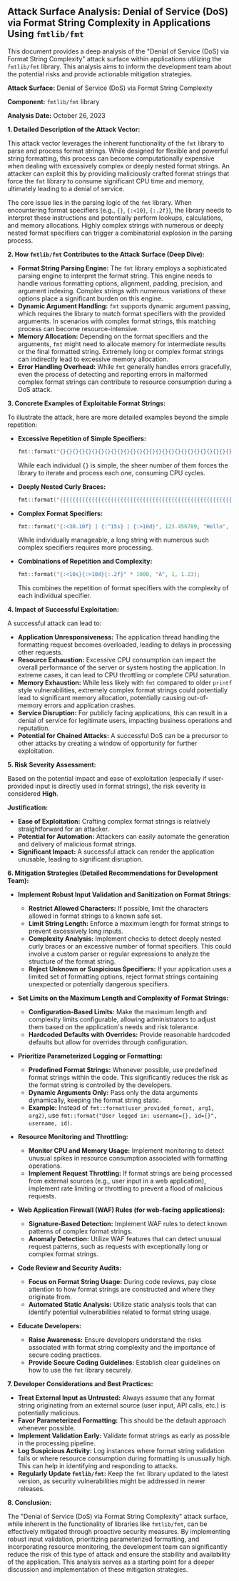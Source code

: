 ## Attack Surface Analysis: Denial of Service (DoS) via Format String Complexity in Applications Using `fmtlib/fmt`

This document provides a deep analysis of the "Denial of Service (DoS) via Format String Complexity" attack surface within applications utilizing the `fmtlib/fmt` library. This analysis aims to inform the development team about the potential risks and provide actionable mitigation strategies.

**Attack Surface:** Denial of Service (DoS) via Format String Complexity

**Component:** `fmtlib/fmt` library

**Analysis Date:** October 26, 2023

**1. Detailed Description of the Attack Vector:**

This attack vector leverages the inherent functionality of the `fmt` library to parse and process format strings. While designed for flexible and powerful string formatting, this process can become computationally expensive when dealing with excessively complex or deeply nested format strings. An attacker can exploit this by providing maliciously crafted format strings that force the `fmt` library to consume significant CPU time and memory, ultimately leading to a denial of service.

The core issue lies in the parsing logic of the `fmt` library. When encountering format specifiers (e.g., `{}`, `{:<10}`, `{:.2f}`), the library needs to interpret these instructions and potentially perform lookups, calculations, and memory allocations. Highly complex strings with numerous or deeply nested format specifiers can trigger a combinatorial explosion in the parsing process.

**2. How `fmtlib/fmt` Contributes to the Attack Surface (Deep Dive):**

* **Format String Parsing Engine:** The `fmt` library employs a sophisticated parsing engine to interpret the format string. This engine needs to handle various formatting options, alignment, padding, precision, and argument indexing. Complex strings with numerous variations of these options place a significant burden on this engine.
* **Dynamic Argument Handling:** `fmt` supports dynamic argument passing, which requires the library to match format specifiers with the provided arguments. In scenarios with complex format strings, this matching process can become resource-intensive.
* **Memory Allocation:** Depending on the format specifiers and the arguments, `fmt` might need to allocate memory for intermediate results or the final formatted string. Extremely long or complex format strings can indirectly lead to excessive memory allocation.
* **Error Handling Overhead:** While `fmt` generally handles errors gracefully, even the process of detecting and reporting errors in malformed complex format strings can contribute to resource consumption during a DoS attack.

**3. Concrete Examples of Exploitable Format Strings:**

To illustrate the attack, here are more detailed examples beyond the simple repetition:

* **Excessive Repetition of Simple Specifiers:**
    ```c++
    fmt::format("{}{}{}{}{}{}{}{}{}{}{}{}{}{}{}{}{}{}{}{}{}{}{}{}{}{}{}{}{}{}", 1, 2, 3, ...); // Repeated hundreds or thousands of times
    ```
    While each individual `{}` is simple, the sheer number of them forces the library to iterate and process each one, consuming CPU cycles.

* **Deeply Nested Curly Braces:**
    ```c++
    fmt::format("{{{{{{{{{{{{{{{{{{{{{{{{{{{{{{{{{{{{{{{{{{{{{{{{{{{{{{{{{{{{{{{{{{{{{{{{{{{{{{{{{{{{{{{{{{{{{{{{{{{{{{{{{{{{{{{{{{{{{{{{{{{{{{{{{{{{{{{{{{{{{{{{{{{{{{{{{{{{{{{{{{{{{{{{{{{{{{{{{{{{{{{{{{{{{{{{{{{{{{{{{{{{{{{{{{{{{{{{{{{{{{{{{{{{{{{{{{{{{{{{{{{{{{{{{{{{{{{{{{{{{{{{{{{{{{{{{{{{{{{{{{{{{{{{{{{{{{{{{{{{{{{{{{{{{{{{{{{{{{{{{{{{{{{{{{{{{{{{{{{{{{{{{{{{{{{{{{{{{{{{{{{{{{{{{{{{{{{{{{{{{{{{{{{{{{{{{{{{{{{{{{{{{{{{{{{{{{{{{{{{{{{{{{{{{{{{{{{{{{{{{{{{{{{{{{{{{{{{{{{{{{{{{{{{{{{{{{{{{{{{{{{{{{{{{{{{{{{{{{{{{{{{{{{{{{{{{{{{{{{{{{{{{{{{{{{{{{{{{{{{{{{{{{{{{{{{{{{{{{{{{{{{{{{{{{{{{{{{{{{{{{{{{{{{{{{{{{{{{{{{{{{{{{{{{{{{{{{{{{{{{{{{{{{{{{{{{{{{{{{{{{{{{{{{{{{{{{{{{{{{{{{{{{{{{{{{{{{{{{{{{{{{{{{{{{{{{{{{{{{{{{{{{{{{{{{{{{{{{{{{{{{{{{{{{{{{{{{{{{{{{{{{{{{{{{{{{{{{{{{{{{{{{{{{{{{{{{{{{{{{{{{{{{{{{{{{{{{{{{{{{{{{{{{{{{{{{{{{{{{{{{{{{{{{{{{{{{{{{{{{{{{{{{{{{{{{{{{{{{{{{{{{{{{{{{{{{{{{{{{{{{{{{{{{{{{{{{{{{{{{{{{{{{{{{{{{{{{{{{{{{{{{{{{{{{{{{{{{{{{{{{{{{{{{{{{{{{{{{{{{{{{{{{{{{{{{{{{{{{{{{{{{{{{{{{{{{{{{{{{{{{{{{{{{{{{{{{{{{{{{{{{{{{{{{{{{{{{{{{{{{{{{{{{{{{{{{{{{{{{{{{{{{{{{{{{{{{{{{{{{{{{{{{{{{{{{{{{{{{{{{{{{{{{{{{{{{{{{{{{{{{{{{{{{{{{{{{{{{{{{{{{{{{{{{{{{{{{{{{{{{{{{{{{{{{{{{{{{{{{{{{{{{{{{{{{{{{{{{{{{{{{{{{{{{{{{{{{{{{{{{{{{{{{{{{{{{{{{{{{{{{{{{{{{{{{{{{{{{{{{{{{{{{{{{{{{{{{{{{{{{{{{{{{{{{{{{{{{{{{{{{{{{{{{{{{{{{{{{{{{{{{{{{{{{{{{{{{{{{{{{{{{{{{{{{{{{{{{{{{{{{{{{{{{{{{{{{{{{{{{{{{{{{{{{{{{{{{{{{{{{{{{{{{{{{{{{{{{{{{{{{{{{{{{{{{{{{{{{{{{{{{{{{{{{{{{{{{{{{{{{{{{{{{{{{{{{{{{{{{{{{{{{{{{{{{{{{{{{{{{{{{{{{{{{{{{{{{{{{{{{{{{{{{{{{{{{{{{{{{{{{{{{{{{{{{{{{{{{{{{{{{{{{{{{{{{{{{{{{{{{{{{{{{{{{{{{{{{{{{{{{{{{{{{{{{{{{{{{{{{{{{{{{{{{{{{{{{{{{{{{{{{{{{{{{{{{{{{{{{{{{{{{{{{{{{{{{{{{{{{{{{{{{{{{{{{{{{{{{{{{{{{{{{{{{{{{{{{{{{{{{{{{{{{{{{{{{{{{{{{{{{{{{{{{{{{{{{{{{{{{{{{{{{{{{{{{{{{{{{{{{{{{{{{{{{{{{{{{{{{{{{{{{{{{{{{{{{{{{{{{{{{{{{{{{{{{{{{{{{{{{{{{{{{{{{{{{{{{{{{{{{{{{{{{{{{{{{{{{{{{{{{{{{{{{{{{{{{{{{{{{{{{{{{{{{{{{{{{{{{{{{{{{{{{{{{{{{{{{{{{{{{{{{{{{{{{{{{{{{{{{{{{{{{{{{{{{{{{{{{{{{{{{{{{{{{{{{{{{{{{{{{{{{{{{{{{{{{{{{{{{{{{{{{{{{{{{{{{{{{{{{{{{{{{{{{{{{{{{{{{{{{{{{{{{{{{{{{{{{{{{{{{{{{{{{{{{{{{{{{{{{{{{{{{{{{{{{{{{{{{{{{{{{{{{{{{{{{{{{{{{{{{{{{{{{{{{{{{{{{{{{{{{{{{{{{{{{{{{{{{{{{{{{{{{{{{{{{{{{{{{{{{{{{{{{{{{{{{{{{{{{{{{{{{{{{{{{{{{{{{{{{{{{{{{{{{{{{{{{{{{{{{{{{{{{{{{{{{{{{{{{{{{{{{{{{{{{{{{{{{{{{{{{{{{{{{{{{{{{{{{{{{{{{{{{{{{{{{{{{{{{{{{{{{{{{{{{{{{{{{{{{{{{{{{{{{{{{{{{{{{{{{{{{{{{{{{{{{{{{{{{{{{{{{{{{{{{{{{{{{{{{{{{{{{{{{{{{{{{{{{{{{{{{{{{{{{{{{{{{{{{{{{{{{{{{{{{{{{{{{{{{{{{{{{{{{{{{{{{{{{{{{{{{{{{{{{{{{{{{{{{{{{{{{{{{{{{{{{{{{{{{{{{{{{{{{{{{{{{{{{{{{{{{{{{{{{{{{{{{{{{{{{{{{{{{{{{{{{{{{{{{{{{{{{{{{{{{{{{{{{{{{{{{{{{{{{{{{{{{{{{{{{{{{{{{{{{{{{{{{{{{{{{{{{{{{{{{{{{{{{{{{{{{{{{{{{{{{{{{{{{{{{{{{{{{{{{{{{{{{{{{{{{{{{{{{{{{{{{{{{{{{{{{{{{{{{{{{{{{{{{{{{{{{{{{{{{{{{{{{{{{{{{{{{{{{{{{{{{{{{{{{{{{{{{{{{{{{{{{{{{{{{{{{{{{{{{{{{{{{{{{{{{{{{{{{{{{{{{{{{{{{{{{{{{{{{{{{{{{{{{{{{{{{{{{{{{{{{{{{{{{{{{{{{{{{{{{{{{{{{{{{{{{{{{{{{{{{{{{{{{{{{{{{{{{{{{{{{{{{{{{{{{{{{{{{{{{{{{{{{{{{{{{{{{{{{{{{{{{{{{{{{{{{{{{{{{{{{{{{{{{{{{{{{{{{{{{{{{{{{{{{{{{{{{{{{{{{{{{{{{{{{{{{{{{{{{{{{{{{{{{{{{{{{{{{{{{{{{{{{{{{{{{{{{{{{{{{{{{{{{{{{{{{{{{{{{{{{{{{{{{{{{{{{{{{{{{{{{{{{{{{{{{{{{{{{{{{{{{{{{{{{{{{{{{{{{{{{{{{{{{{{{{{{{{{{{{{{{{{{{{{{{{{{{{{{{{{{{{{{{{{{{{{{{{{{{{{{{{{{{{{{{{{{{{{{{{{{{{{{{{{{{{{{{{{{{{{{{{{{{{{{{{{{{{{{{{{{{{{{{{{{{{{{{{{{{{{{{{{{{{{{{{{{{{{{{{{{{{{{{{{{{{{{{{{{{{{{{{{{{{{{{{{{{{{{{{{{{{{{{{{{{{{{{{{{{{{{{{{{{{{{{{{{{{{{{{{{{{{{{{{{{{{{{{{{{{{{{{{{{{{{{{{{{{{{{{{{{{{{{{{{{{{{{{{{{{{{{{{{{{{{{{{{{{{{{{{{{{{{{{{{{{{{{{{{{{{{{{{{{{{{{{{{{{{{{{{{{{{{{{{{{{{{{{{{{{{{{{{{{{{{{{{{{{{{{{{{{{{{{{{{{{{{{{{{{{{{{{{{{{{{{{{{{{{{{{{{{{{{{{{{{{{{{{{{{{{{{{{{{{{{{{{{{{{{{{{{{{{{{{{{{{{{{{{{{{{{{{{{{{{{{{{{{{{{{{{{{{{{{{{{{{{{{{{{{{{{{{{{{{{{{{{{{{{{{{{{{{{{{{{{{{{{{{{{{{{{{{{{{{{{{{{{{{{{{{{{{{{{{{{{{{{{{{{{{{{{{{{{{{{{{{{{{{{{{{{{{{{{{{{{{{{{{{{{{{{{{{{{{{{{{{{{{{{{{{{{{{{{{{{{{{{{{{{{{{{{{{{{{{{{{{{{{{{{{{{{{{{{{{{{{{{{{{{{{{{{{{{{{{{{{{{{{{{{{{{{{{{{{{{{{{{{{{{{{{{{{{{{{{{{{{{{{{{{{{{{{{{{{{{{{{{{{{{{{{{{{{{{{{{{{{{{{{{{{{{{{{{{{{{{{{{{{{{{{{{{{{{{{{{{{{{{{{{{{{{{{{{{{{{{{{{{{{{{{{{{{{{{{{{{{{{{{{{{{{{{{{{{{{{{{{{{{{{{{{{{{{{{{{{{{{{{{{{{{{{{{{{{{{{{{{{{{{{{{{{{{{{{{{{{{{{{{{{{{{{{{{{{{{{{{{{{{{{{{{{{{{{{{{{{{{{{{{{{{{{{{{{{{{{{{{{{{{{{{{{{{{{{{{{{{{{{{{{{{{{{{{{{{{{{{{{{{{{{{{{{{{{{{{{{{{{{{{{{{{{{{{{{{{{{{{{{{{{{{{{{{{{{{{{{{{{{{{{{{{{{{{{{{{{{{{{{{{{{{{{{{{{{{{{{{{{{{{{{{{{{{{{{{{{{{{{{{{{{{{{{{{{{{{{{{{{{{{{{{{{{{{{{{{{{{{{{{{{{{{{{{{{{{{{{{{{{{{{{{{{{{{{{{{{{{{{{{{{{{{{{{{{{{{{{{{{{{{{{{{{{{{{{{{{{{{{{{{{{{{{{{{{{{{{{{{{{{{{{{{{{{{{{{{{{{{{{{{{{{{{{{{{{{{{{{{{{{{{{{{{{{{{{{{{{{{{{{{{{{{{{{{{{{{{{{{{{{{{{{{{{{{{{{{{{{{{{{{{{{{{{{{{{{{{{{{{{{{{{{{{{{{{{{{{{{{{{{{{{{{{{{{{{{{{{{{{{{{{{{{{{{{{{{{{{{{{{{{{{{{{{{{{{{{{{{{{{{{{{{{{{{{{{{{{{{{{{{{{{{{{{{{{{{{{{{{{{{{{{{{{{{{{{{{{{{{{{{{{{{{{{{{{{{{{{{{{{{{{{{{{{{{{{{{{{{{{{{{{{{{{{{{{{{{{{{{{{{{{{{{{{{{{{{{{{{{{{{{{{{{{{{{{{{{{{{{{{{{{{{{{{{{{{{{{{{{{{{{{{{{{{{{{{{{{{{{{{{{{{{{{{{{{{{{{{{{{{{{{{{{{{{{{{{{{{{{{{{{{{{{{{{{{{{{{{{{{{{{{{{{{{{{{{{{{{{{{{{{{{{{{{{{{{{{{{{{{{{{{{{{{{{{{{{{{{{{{{{{{{{{{{{{{{{{{{{{{{{{{{{{{{{{{{{{{{{{{{{{{{{{{{{{{{{{{{{{{{{{{{{{{{{{{{{{{{{{{{{{{{{{{{{{{{{{{{{{{{{{{{{{{{{{{{{{{{{{{{{{{{{{{{{{{{{{{{{{{{{{{{{{{{{{{{{{{{{{{{{{{{{{{{{{{{{{{{{{{{{{{{{{{{{{{{{{{{{{{{{{{{{{{{{{{{{{{{{{{{{{{{{{{{{{{{{{{{{{{{{{{{{{{{{{{{{{{{{{{{{{{{{{{{{{{{{{{{{{{{{{{{{{{{{{{{{{{{{{{{{{{{{{{{{{{{{{{{{{{{{{{{{{{{{{{{{{{{{{{{{{{{{{{{{{{{{{{{{{{{{{{{{{{{{{{{{{{{{{{{{{{{{{{{{{{{{{{{{{{{{{{{{{{{{{{{{{{{{{{{{{{{{{{{{{{{{{{{{{{{{{{{{{{{{{{{{{{{{{{{{{{{{{{{{{{{{{{{{{{{{{{{{{{{{{{{{{{{{{{{{{{{{{{{{{{{{{{{{{{{{{{{{{{{{{{{{{{{{{{{{{{{{{{{{{{{{{{{{{{{{{{{{{{{{{{{{{{{{{{{{{{{{{{{{{{{{{{{{{{{{{{{{{{{{{{{{{{{{{{{{{{{{{{{{{{{{{{{{{{{{{{{{{{{{{{{{{{{{{{{{{{{{{{{{{{{{{{{{{{{{{{{{{{{{{{{{{{{{{{{{{{{{{{{{{{{{{{{{{{{{{{{{{{{{{{{{{{{{{{{{{{{{{{{{{{{{{{{{{{{{{{{{{{{{{{{{{{{{{{{{{{{{{{{{{{{{{{{{{{{{{{{{{{{{{{{{{{{{{{{{{{{{{{{{{{{{{{{{{{{{{{{{{{{{{{{{{{{{{{{{{{{{{{{{{{{{{{{{{{{{{{{{{{{{{{{{{{{{{{{{{{{{{{{{{{{{{{{{{{{{{{{{{{{{{{{{{{{{{{{{{{{{{{{{{{{{{{{{{{{{{{{{{{{{{{{{{{{{{{{{{{{{{{{{{{{{{{{{{{{{{{{{{{{{{{{{{{{{{{{{{{{{{{{{{{{{{{{{{{{{{{{{{{{{{{{{{{{{{{{{{{{{{{{{{{{{{{{{{{{{{{{{{{{{{{{{{{{{{{{{{{{{{{{{{{{{{{{{{{{{{{{{{{{{{{{{{{{{{{{{{{{{{{{{{{{{{{{{{{{{{{{{{{{{{{{{{{{{{{{{{{{{{{{{{{{{{{{{{{{{{{{{{{{{{{{{{{{{{{{{{{{{{{{{{{{{{{{{{{{{{{{{{{{{{{{{{{{{{{{{{{{{{{{{{{{{{{{{{{{{{{{{{{{{{{{{{{{{{{{{{{{{{{{{{{{{{{{{{{{{{{{{{{{{{{{{{{{{{{{{{{{{{{{{{{{{{{{{{{{{{```

* **Complex Format Specifiers:**
    ```c++
    fmt::format("{:<30.10f} | {:^15s} | {:>10d}", 123.456789, "Hello", 42);
    ```
    While individually manageable, a long string with numerous such complex specifiers requires more processing.

* **Combinations of Repetition and Complexity:**
    ```c++
    fmt::format("{:<10s}{:>10d}{:.2f}" * 1000, "A", 1, 1.23);
    ```
    This combines the repetition of format specifiers with the complexity of each individual specifier.

**4. Impact of Successful Exploitation:**

A successful attack can lead to:

* **Application Unresponsiveness:** The application thread handling the formatting request becomes overloaded, leading to delays in processing other requests.
* **Resource Exhaustion:** Excessive CPU consumption can impact the overall performance of the server or system hosting the application. In extreme cases, it can lead to CPU throttling or complete CPU saturation.
* **Memory Exhaustion:** While less likely with `fmt` compared to older `printf` style vulnerabilities, extremely complex format strings could potentially lead to significant memory allocation, potentially causing out-of-memory errors and application crashes.
* **Service Disruption:** For publicly facing applications, this can result in a denial of service for legitimate users, impacting business operations and reputation.
* **Potential for Chained Attacks:** A successful DoS can be a precursor to other attacks by creating a window of opportunity for further exploitation.

**5. Risk Severity Assessment:**

Based on the potential impact and ease of exploitation (especially if user-provided input is directly used in format strings), the risk severity is considered **High**.

**Justification:**

* **Ease of Exploitation:** Crafting complex format strings is relatively straightforward for an attacker.
* **Potential for Automation:** Attackers can easily automate the generation and delivery of malicious format strings.
* **Significant Impact:**  A successful attack can render the application unusable, leading to significant disruption.

**6. Mitigation Strategies (Detailed Recommendations for Development Team):**

* **Implement Robust Input Validation and Sanitization on Format Strings:**
    * **Restrict Allowed Characters:**  If possible, limit the characters allowed in format strings to a known safe set.
    * **Limit String Length:** Enforce a maximum length for format strings to prevent excessively long inputs.
    * **Complexity Analysis:** Implement checks to detect deeply nested curly braces or an excessive number of format specifiers. This could involve a custom parser or regular expressions to analyze the structure of the format string.
    * **Reject Unknown or Suspicious Specifiers:**  If your application uses a limited set of formatting options, reject format strings containing unexpected or potentially dangerous specifiers.

* **Set Limits on the Maximum Length and Complexity of Format Strings:**
    * **Configuration-Based Limits:**  Make the maximum length and complexity limits configurable, allowing administrators to adjust them based on the application's needs and risk tolerance.
    * **Hardcoded Defaults with Overrides:**  Provide reasonable hardcoded defaults but allow for overrides through configuration.

* **Prioritize Parameterized Logging or Formatting:**
    * **Predefined Format Strings:**  Whenever possible, use predefined format strings within the code. This significantly reduces the risk as the format string is controlled by the developers.
    * **Dynamic Arguments Only:**  Pass only the data arguments dynamically, keeping the format string static.
    * **Example:** Instead of `fmt::format(user_provided_format, arg1, arg2)`, use `fmt::format("User logged in: username={}, id={}", username, id)`.

* **Resource Monitoring and Throttling:**
    * **Monitor CPU and Memory Usage:** Implement monitoring to detect unusual spikes in resource consumption associated with formatting operations.
    * **Implement Request Throttling:**  If format strings are being processed from external sources (e.g., user input in a web application), implement rate limiting or throttling to prevent a flood of malicious requests.

* **Web Application Firewall (WAF) Rules (for web-facing applications):**
    * **Signature-Based Detection:**  Implement WAF rules to detect known patterns of complex format strings.
    * **Anomaly Detection:**  Utilize WAF features that can detect unusual request patterns, such as requests with exceptionally long or complex format strings.

* **Code Review and Security Audits:**
    * **Focus on Format String Usage:**  During code reviews, pay close attention to how format strings are constructed and where they originate from.
    * **Automated Static Analysis:**  Utilize static analysis tools that can identify potential vulnerabilities related to format string usage.

* **Educate Developers:**
    * **Raise Awareness:** Ensure developers understand the risks associated with format string complexity and the importance of secure coding practices.
    * **Provide Secure Coding Guidelines:**  Establish clear guidelines on how to use the `fmt` library securely.

**7. Developer Considerations and Best Practices:**

* **Treat External Input as Untrusted:** Always assume that any format string originating from an external source (user input, API calls, etc.) is potentially malicious.
* **Favor Parameterized Formatting:**  This should be the default approach whenever possible.
* **Implement Validation Early:**  Validate format strings as early as possible in the processing pipeline.
* **Log Suspicious Activity:** Log instances where format string validation fails or where resource consumption during formatting is unusually high. This can help in identifying and responding to attacks.
* **Regularly Update `fmtlib/fmt`:** Keep the `fmt` library updated to the latest version, as security vulnerabilities might be addressed in newer releases.

**8. Conclusion:**

The "Denial of Service (DoS) via Format String Complexity" attack surface, while inherent in the functionality of libraries like `fmtlib/fmt`, can be effectively mitigated through proactive security measures. By implementing robust input validation, prioritizing parameterized formatting, and incorporating resource monitoring, the development team can significantly reduce the risk of this type of attack and ensure the stability and availability of the application. This analysis serves as a starting point for a deeper discussion and implementation of these mitigation strategies.
